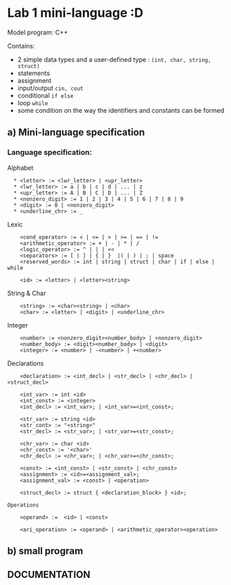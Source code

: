 # Lab 1 mini-language :D
Model program: C++


Contains:
- 2 simple data types and a user-defined type : ``` (int, char, string, struct) ```
- statements
- assignment
- input/output ``` cin, cout ```
- conditional ``` if else ```
- loop ``` while ```
- some condition on the way the identifiers and constants can be formed

## a) Mini-language specification
### Language specification:
  Alphabet
  ```
    * <letter> := <lwr_letter> | <upr_letter>
    * <lwr_letter> := a | b | c | d | ... | z
    * <upr_letter> := A | B | C | D | ... | Z
    * <nonzero_digit> := 1 | 2 | 3 | 4 | 5 | 6 | 7 | 8 | 9 
    * <digit> := 0 | <nonzero_digit>
    * <underline_chr> := _
```
  Lexic
```
    <cond_operator> := < | <= | > | >= | == | != 
    <arithmetic_operator> := + | - | * | /
    <logic_operator> := ^ | | | << 
    <separators> := [ | ] | { | }  |( | ) | ; | space 
    <reserved_words> := int | string | struct | char | if | else | while
  
    <id> := <letter> | <letter><string>
```
  String & Char
```
    <string> := <char><string> | <char>
    <char> := <letter> | <digit> | <underline_chr>
```
  Integer
```
    <number> := <nonzero_digit><number_body> | <nonzero_digit>
    <number_body> := <digit><number_body> | <digit>
    <integer> := <number> | -<number> | +<number>
```
Declarations 
```
    <declaration> := <int_decl> | <str_decl> | <chr_decl> | <struct_decl>

    <int_var> := int <id>
    <int_const> := <integer>
    <int_decl> := <int_var>; | <int_var>=<int_const>; 

    <str_var> := string <id>
    <str_cont> := "<string>"
    <str_decl> := <str_var>; | <str_var>=<str_const>;

    <chr_var> := char <id>
    <chr_const> := '<char>'
    <chr_decl> := <chr_var>; | <chr_var>=<chr_const>;

    <const> := <int_const> | <str_const> | <chr_const>
    <assignment> := <id>=<assignment_val>;
    <assignment_val> := <const> | <operation>

    <struct_decl> := struct { <declaration_block> } <id>;

```
    Operations
```
    <operand> :=  <id> | <const> 
  
    <ari_operation> := <operand> | <arithmetic_operator><operation>

```

    
    


## b) small program

## DOCUMENTATION  
